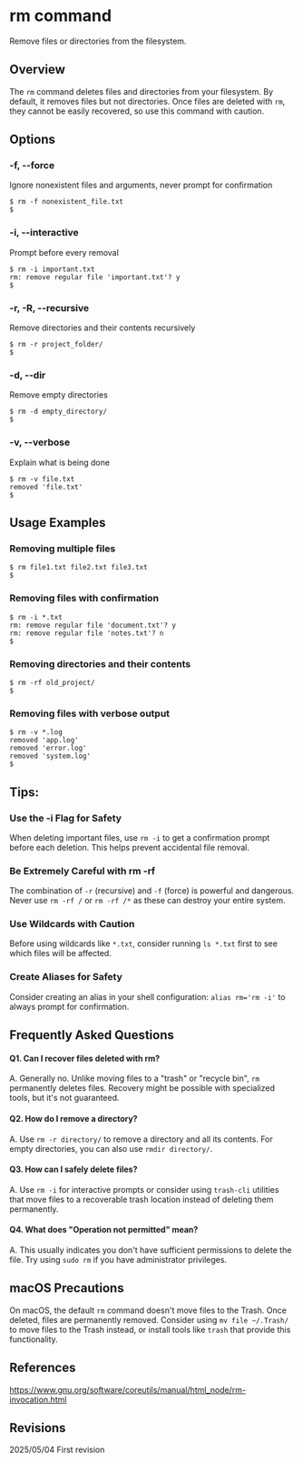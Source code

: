 # rm command

Remove files or directories from the filesystem.

## Overview

The `rm` command deletes files and directories from your filesystem. By default, it removes files but not directories. Once files are deleted with `rm`, they cannot be easily recovered, so use this command with caution.

## Options

### **-f, --force**

Ignore nonexistent files and arguments, never prompt for confirmation

```console
$ rm -f nonexistent_file.txt
$
```

### **-i, --interactive**

Prompt before every removal

```console
$ rm -i important.txt
rm: remove regular file 'important.txt'? y
$
```

### **-r, -R, --recursive**

Remove directories and their contents recursively

```console
$ rm -r project_folder/
$
```

### **-d, --dir**

Remove empty directories

```console
$ rm -d empty_directory/
$
```

### **-v, --verbose**

Explain what is being done

```console
$ rm -v file.txt
removed 'file.txt'
$
```

## Usage Examples

### Removing multiple files

```console
$ rm file1.txt file2.txt file3.txt
$
```

### Removing files with confirmation

```console
$ rm -i *.txt
rm: remove regular file 'document.txt'? y
rm: remove regular file 'notes.txt'? n
$
```

### Removing directories and their contents

```console
$ rm -rf old_project/
$
```

### Removing files with verbose output

```console
$ rm -v *.log
removed 'app.log'
removed 'error.log'
removed 'system.log'
$
```

## Tips:

### Use the -i Flag for Safety

When deleting important files, use `rm -i` to get a confirmation prompt before each deletion. This helps prevent accidental file removal.

### Be Extremely Careful with rm -rf

The combination of `-r` (recursive) and `-f` (force) is powerful and dangerous. Never use `rm -rf /` or `rm -rf /*` as these can destroy your entire system.

### Use Wildcards with Caution

Before using wildcards like `*.txt`, consider running `ls *.txt` first to see which files will be affected.

### Create Aliases for Safety

Consider creating an alias in your shell configuration: `alias rm='rm -i'` to always prompt for confirmation.

## Frequently Asked Questions

#### Q1. Can I recover files deleted with rm?
A. Generally no. Unlike moving files to a "trash" or "recycle bin", `rm` permanently deletes files. Recovery might be possible with specialized tools, but it's not guaranteed.

#### Q2. How do I remove a directory?
A. Use `rm -r directory/` to remove a directory and all its contents. For empty directories, you can also use `rmdir directory/`.

#### Q3. How can I safely delete files?
A. Use `rm -i` for interactive prompts or consider using `trash-cli` utilities that move files to a recoverable trash location instead of deleting them permanently.

#### Q4. What does "Operation not permitted" mean?
A. This usually indicates you don't have sufficient permissions to delete the file. Try using `sudo rm` if you have administrator privileges.

## macOS Precautions

On macOS, the default `rm` command doesn't move files to the Trash. Once deleted, files are permanently removed. Consider using `mv file ~/.Trash/` to move files to the Trash instead, or install tools like `trash` that provide this functionality.

## References

https://www.gnu.org/software/coreutils/manual/html_node/rm-invocation.html

## Revisions

2025/05/04 First revision
